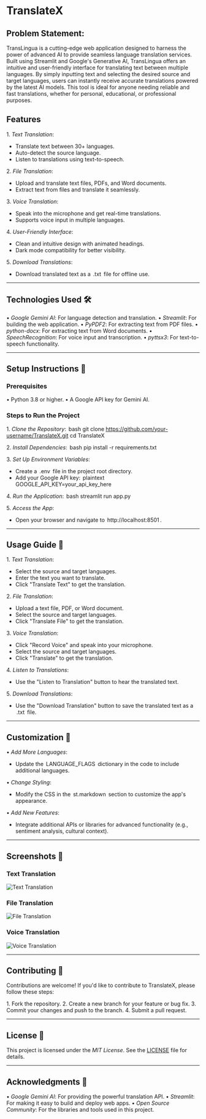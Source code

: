 # TranslateX

## Problem Statement:

TransLingua is a cutting-edge web application designed to harness the power of advanced AI to provide seamless language translation services. Built using Streamlit and Google's Generative AI, TransLingua offers an intuitive and user-friendly interface for translating text between multiple languages. By simply inputting text and selecting the desired source and target languages, users can instantly receive accurate translations powered by the latest AI models. This tool is ideal for anyone needing reliable and fast translations, whether for personal, educational, or professional purposes.

## Features 

1.⁠ ⁠*Text Translation*:
   - Translate text between 30+ languages.
   - Auto-detect the source language.
   - Listen to translations using text-to-speech.

2.⁠ ⁠*File Translation*:
   - Upload and translate text files, PDFs, and Word documents.
   - Extract text from files and translate it seamlessly.

3.⁠ ⁠*Voice Translation*:
   - Speak into the microphone and get real-time translations.
   - Supports voice input in multiple languages.

4.⁠ ⁠*User-Friendly Interface*:
   - Clean and intuitive design with animated headings.
   - Dark mode compatibility for better visibility.

5.⁠ ⁠*Download Translations*:
   - Download translated text as a ⁠ .txt ⁠ file for offline use.

---

## Technologies Used 🛠️

•⁠  ⁠*Google Gemini AI*: For language detection and translation.
•⁠  ⁠*Streamlit*: For building the web application.
•⁠  ⁠*PyPDF2*: For extracting text from PDF files.
•⁠  ⁠*python-docx*: For extracting text from Word documents.
•⁠  ⁠*SpeechRecognition*: For voice input and transcription.
•⁠  ⁠*pyttsx3*: For text-to-speech functionality.

---

## Setup Instructions 🚀

### Prerequisites
•⁠  ⁠Python 3.8 or higher.
•⁠  ⁠A Google API key for Gemini AI.

### Steps to Run the Project

1.⁠ ⁠*Clone the Repository*:
   ⁠ bash
   git clone https://github.com/your-username/TranslateX.git
   cd TranslateX
    ⁠

2.⁠ ⁠*Install Dependencies*:
   ⁠ bash
   pip install -r requirements.txt
    ⁠

3.⁠ ⁠*Set Up Environment Variables*:
   - Create a ⁠ .env ⁠ file in the project root directory.
   - Add your Google API key:
     ⁠ plaintext
     GOOGLE_API_KEY=your_api_key_here
      ⁠

4.⁠ ⁠*Run the Application*:
   ⁠ bash
   streamlit run app.py
    ⁠

5.⁠ ⁠*Access the App*:
   - Open your browser and navigate to ⁠ http://localhost:8501 ⁠.

---

## Usage Guide 📖

1.⁠ ⁠*Text Translation*:
   - Select the source and target languages.
   - Enter the text you want to translate.
   - Click "Translate Text" to get the translation.

2.⁠ ⁠*File Translation*:
   - Upload a text file, PDF, or Word document.
   - Select the source and target languages.
   - Click "Translate File" to get the translation.

3.⁠ ⁠*Voice Translation*:
   - Click "Record Voice" and speak into your microphone.
   - Select the source and target languages.
   - Click "Translate" to get the translation.

4.⁠ ⁠*Listen to Translations*:
   - Use the "Listen to Translation" button to hear the translated text.

5.⁠ ⁠*Download Translations*:
   - Use the "Download Translation" button to save the translated text as a ⁠ .txt ⁠ file.

---

## Customization 🎨

•⁠  ⁠*Add More Languages*:
  - Update the ⁠ LANGUAGE_FLAGS ⁠ dictionary in the code to include additional languages.
  
•⁠  ⁠*Change Styling*:
  - Modify the CSS in the ⁠ st.markdown ⁠ section to customize the app's appearance.

•⁠  ⁠*Add New Features*:
  - Integrate additional APIs or libraries for advanced functionality (e.g., sentiment analysis, cultural context).

---

## Screenshots 📸

### Text Translation
![Text Translation](screenshots/text_translation.png)

### File Translation
![File Translation](screenshots/file_translation.png)

### Voice Translation
![Voice Translation](screenshots/voice_translation.png)

---

## Contributing 🤝

Contributions are welcome! If you'd like to contribute to TranslateX, please follow these steps:

1.⁠ ⁠Fork the repository.
2.⁠ ⁠Create a new branch for your feature or bug fix.
3.⁠ ⁠Commit your changes and push to the branch.
4.⁠ ⁠Submit a pull request.

---

## License 📜

This project is licensed under the *MIT License*. See the [LICENSE](LICENSE) file for details.

---

## Acknowledgments 🙏

•⁠  ⁠*Google Gemini AI*: For providing the powerful translation API.
•⁠  ⁠*Streamlit*: For making it easy to build and deploy web apps.
•⁠  ⁠*Open Source Community*: For the libraries and tools used in this project.

